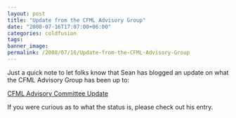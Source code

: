 ```yaml
---
layout: post
title: "Update from the CFML Advisory Group"
date: "2008-07-16T17:07:00+06:00"
categories: coldfusion 
tags: 
banner_image: 
permalink: /2008/07/16/Update-from-the-CFML-Advisory-Group
---
```


Just a quick note to let folks know that Sean has blogged an update on what the CFML Advisory Group has been up to:

<a href="http://corfield.org/blog/index.cfm/do/blog.entry/entry/CFML_Advisory_Committee_Update">CFML Advisory Committee Update</a>

If you were curious as to what the status is, please check out his entry.